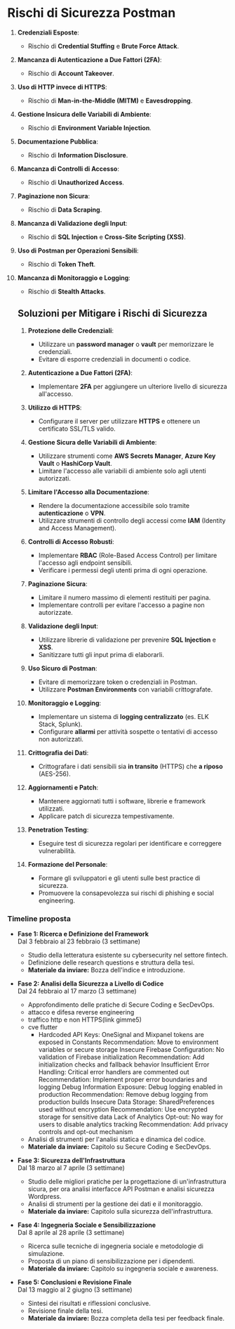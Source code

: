 # Rischi di Sicurezza Postman

1. **Credenziali Esposte**:  
    - Rischio di **Credential Stuffing** e **Brute Force Attack**.

2. **Mancanza di Autenticazione a Due Fattori (2FA)**:  
    - Rischio di **Account Takeover**.

3. **Uso di HTTP invece di HTTPS**:  
    - Rischio di **Man-in-the-Middle (MITM)** e **Eavesdropping**.

4. **Gestione Insicura delle Variabili di Ambiente**:  
    - Rischio di **Environment Variable Injection**.

5. **Documentazione Pubblica**:  
    - Rischio di **Information Disclosure**.

6. **Mancanza di Controlli di Accesso**:  
    - Rischio di **Unauthorized Access**.

7. **Paginazione non Sicura**:  
    - Rischio di **Data Scraping**.

8. **Mancanza di Validazione degli Input**:  
    - Rischio di **SQL Injection** e **Cross-Site Scripting (XSS)**.

9. **Uso di Postman per Operazioni Sensibili**:  
    - Rischio di **Token Theft**.

10. **Mancanza di Monitoraggio e Logging**:  
     - Rischio di **Stealth Attacks**.

    ## Soluzioni per Mitigare i Rischi di Sicurezza

    1. **Protezione delle Credenziali**:  
        - Utilizzare un **password manager** o **vault** per memorizzare le credenziali.  
        - Evitare di esporre credenziali in documenti o codice.  

    2. **Autenticazione a Due Fattori (2FA)**:  
        - Implementare **2FA** per aggiungere un ulteriore livello di sicurezza all'accesso.  

    3. **Utilizzo di HTTPS**:  
        - Configurare il server per utilizzare **HTTPS** e ottenere un certificato SSL/TLS valido.  

    4. **Gestione Sicura delle Variabili di Ambiente**:  
        - Utilizzare strumenti come **AWS Secrets Manager**, **Azure Key Vault** o **HashiCorp Vault**.  
        - Limitare l'accesso alle variabili di ambiente solo agli utenti autorizzati.  

    5. **Limitare l'Accesso alla Documentazione**:  
        - Rendere la documentazione accessibile solo tramite **autenticazione** o **VPN**.  
        - Utilizzare strumenti di controllo degli accessi come **IAM** (Identity and Access Management).  

    6. **Controlli di Accesso Robusti**:  
        - Implementare **RBAC** (Role-Based Access Control) per limitare l'accesso agli endpoint sensibili.  
        - Verificare i permessi degli utenti prima di ogni operazione.  

    7. **Paginazione Sicura**:  
        - Limitare il numero massimo di elementi restituiti per pagina.  
        - Implementare controlli per evitare l'accesso a pagine non autorizzate.  

    8. **Validazione degli Input**:  
        - Utilizzare librerie di validazione per prevenire **SQL Injection** e **XSS**.  
        - Sanitizzare tutti gli input prima di elaborarli.  

    9. **Uso Sicuro di Postman**:  
        - Evitare di memorizzare token o credenziali in Postman.  
        - Utilizzare **Postman Environments** con variabili crittografate.  

    10. **Monitoraggio e Logging**:  
         - Implementare un sistema di **logging centralizzato** (es. ELK Stack, Splunk).  
         - Configurare **allarmi** per attività sospette o tentativi di accesso non autorizzati.  

    11. **Crittografia dei Dati**:  
         - Crittografare i dati sensibili sia **in transito** (HTTPS) che **a riposo** (AES-256).  

    12. **Aggiornamenti e Patch**:  
         - Mantenere aggiornati tutti i software, librerie e framework utilizzati.  
         - Applicare patch di sicurezza tempestivamente.  

    13. **Penetration Testing**:  
         - Eseguire test di sicurezza regolari per identificare e correggere vulnerabilità.  

    14. **Formazione del Personale**:  
         - Formare gli sviluppatori e gli utenti sulle best practice di sicurezza.  
         - Promuovere la consapevolezza sui rischi di phishing e social engineering.  
### **Timeline proposta**

- **Fase 1: Ricerca e Definizione del Framework**  
  Dal 3 febbraio al 23 febbraio (3 settimane)  
  - Studio della letteratura esistente su cybersecurity nel settore fintech.  
  - Definizione delle research questions e struttura della tesi.  
  - **Materiale da inviare:** Bozza dell'indice e introduzione.  

- **Fase 2: Analisi della Sicurezza a Livello di Codice**  
  Dal 24 febbraio al 17 marzo (3 settimane)  
  - Approfondimento delle pratiche di Secure Coding e SecDevOps.
  - attacco e difesa reverse engineering
  - traffico http e non HTTPS(link gimme5)
  - cve flutter
    - Hardcoded API Keys:
OneSignal and Mixpanel tokens are exposed in Constants
Recommendation: Move to environment variables or secure storage
Insecure Firebase Configuration:
No validation of Firebase initialization
Recommendation: Add initialization checks and fallback behavior
Insufficient Error Handling:
Critical error handlers are commented out
Recommendation: Implement proper error boundaries and logging
Debug Information Exposure:
Debug logging enabled in production
Recommendation: Remove debug logging from production builds
Insecure Data Storage:
SharedPreferences used without encryption
Recommendation: Use encrypted storage for sensitive data
Lack of Analytics Opt-out:
No way for users to disable analytics tracking
Recommendation: Add privacy controls and opt-out mechanism
  - Analisi di strumenti per l'analisi statica e dinamica del codice.  
  - **Materiale da inviare:** Capitolo su Secure Coding e SecDevOps.  

- **Fase 3: Sicurezza dell'Infrastruttura**  
  Dal 18 marzo al 7 aprile (3 settimane)  
  - Studio delle migliori pratiche per la progettazione di un'infrastruttura sicura, per ora analisi interfacce API Postman e analisi sicurezza Wordpress.  
  - Analisi di strumenti per la gestione dei dati e il monitoraggio.  
  - **Materiale da inviare:** Capitolo sulla sicurezza dell'infrastruttura.  

- **Fase 4: Ingegneria Sociale e Sensibilizzazione**  
  Dal 8 aprile al 28 aprile (3 settimane)  
  - Ricerca sulle tecniche di ingegneria sociale e metodologie di simulazione.  
  - Proposta di un piano di sensibilizzazione per i dipendenti.  
  - **Materiale da inviare:** Capitolo su ingegneria sociale e awareness.  

- **Fase 5: Conclusioni e Revisione Finale**  
  Dal 13 maggio al 2 giugno (3 settimane)  
  - Sintesi dei risultati e riflessioni conclusive.  
  - Revisione finale della tesi.  
  - **Materiale da inviare:** Bozza completa della tesi per feedback finale.  
